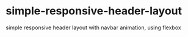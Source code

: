 # simple-responsive-header-layout
simple responsive header layout with navbar animation, using flexbox
